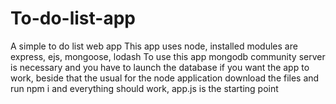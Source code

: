 # To-do-list-app
A simple to do list web app
This app uses node, installed modules are express, ejs, mongoose, lodash
To use this app mongodb community server is necessary and you have to launch the database if you want the app to work, beside that the usual for the node application download the files and run npm i and everything should work, app.js is the starting point 
